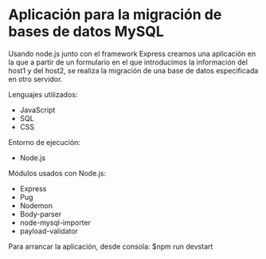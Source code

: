 # Aplicación para la migración de bases de datos MySQL

Usando node.js junto con el framework Express creamos una aplicación en la que a partir de un formulario en el que introducimos la información del host1 y del host2, se realiza la migración de una base de datos especificada en otro servidor.

Lenguajes utilizados:
- JavaScript
- SQL
- CSS

Entorno de ejecución:
- Node.js

Módulos usados con Node.js:
- Express
- Pug
- Nodemon
- Body-parser
- node-mysql-importer
- payload-validator

Para arrancar la aplicación, desde consola:
$npm run devstart

